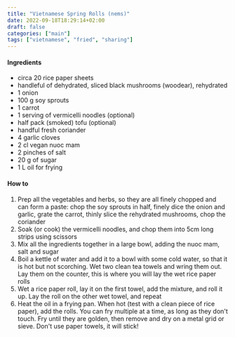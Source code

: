 ```yaml
---
title: "Vietnamese Spring Rolls (nems)"
date: 2022-09-18T18:29:14+02:00
draft: false
categories: ["main"]
tags: ["vietnamese", "fried", "sharing"]
---
```


#### Ingredients

* circa 20 rice paper sheets
* handleful of dehydrated, sliced black mushrooms (woodear), rehydrated
* 1 onion
* 100 g soy sprouts
* 1 carrot
* 1 serving of vermicelli noodles (optional)
* half pack (smoked) tofu (optional)
* handful fresh coriander
* 4 garlic cloves
* 2 cl vegan nuoc mam
* 2 pinches of salt
* 20 g of sugar
* 1 L oil for frying

#### How to

1. Prep all the vegetables and herbs, so they are all finely chopped and can form a paste: chop the soy sprouts 
in half, finely dice the onion and garlic, grate the carrot, thinly slice the rehydrated mushrooms, chop the 
coriander
2. Soak (or cook) the vermicelli noodles, and chop them into 5cm long strips using scissors
3. Mix all the ingredients together in a large bowl, adding the nuoc mam, salt and sugar
4. Boil a kettle of water and add it to a bowl with some cold water, so that it is hot but not scorching. Wet 
two clean tea towels and wring them out. Lay them on the counter, this is where you will lay the wet rice paper 
rolls
5. Wet a rice paper roll, lay it on the first towel, add the mixture, and roll it up. Lay the roll on the other 
wet towel, and repeat
6. Heat the oil in a frying pan. When hot (test with a clean piece of rice paper), add the rolls. You can fry 
multiple at a time, as long as they don't touch. Fry until they are golden, then remove and dry on a metal grid 
or sieve. Don't use paper towels, it will stick!

